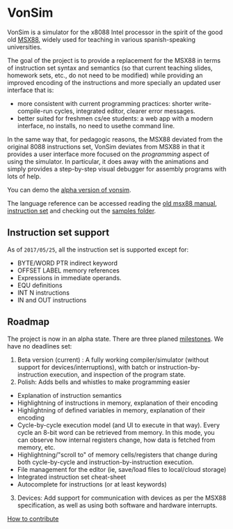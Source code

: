 # VonSim

VonSim is a simulator for the x8088 Intel processor in the spirit of the good old [MSX88](http://e-spacio.uned.es/fez/eserv/taee:congreso-1994-1055/S2C05.pdf), widely used for teaching in various spanish-speaking universities.

The goal of the project is to provide a replacement for the MSX88 in terms of instruction set syntax and semantics (so that current teaching slides, homework sets, etc., do not need to be modified) while providing an improved encoding of the instructions and more specially an updated user interface that is:

* more consistent with current programming practices: shorter write-compile-run cycles, integrated editor, clearer error messages.
* better suited for freshmen cs/ee students: a web app with a modern interface, no installs, no need to usethe command line.

In the same way that, for pedagogic reasons, the MSX88 deviated from the original 8088 instructions set, VonSim deviates from MSX88 in that it provides a user interface more focused on the *programming* aspect of using the simulator. In particular, it does away with the animations and simply provides a step-by-step visual debugger for assembly programs with lots of help.

You can demo the [alpha version of vonsim](http://facundoq.github.io/unlp/vonsim/assets/index.html?url=samples/sample.asm).


The language reference can be accessed reading the [old msx88 manual](http://weblidi.info.unlp.edu.ar/catedras/organiza/descargas/Manual-MSX88.pdf), [instruction set](http://weblidi.info.unlp.edu.ar/catedras/organiza/descargas/set-instr-MSX88.PDF) and checking out the [samples folder](https://github.com/facundoq/vonsim/tree/master/assets/samples).

## Instruction set support

As of `2017/05/25`, all the instruction set is supported except for:
* BYTE/WORD PTR indirect keyword
* OFFSET LABEL memory references
* Expressions in immediate operands.
* EQU definitions
* INT N instructions
* IN and OUT instructions

## Roadmap

The project is now in an alpha state. There are three planed [milestones](https://github.com/facundoq/vonsim/milestones). We have no deadlines set:

1. Beta version (current) : A fully working compiler/simulator (without support for devices/interruptions), with batch or instruction-by-instruction execution, and inspection of the program state.
2. Polish: Adds bells and whistles to make programming easier
  * Explanation of instruction semantics
  * Highlightning of instructions in memory, explanation of their encoding
  * Highlightning of defined variables in memory, explanation of their encoding
  * Cycle-by-cycle execution model (and UI to execute in that way). Every cycle an 8-bit word can be retrieved from memory. In this mode, you can observe how internal registers change, how data is fetched from memory, etc.
  * Highlightning/"scroll to" of memory cells/registers that change during both cycle-by-cycle and instruction-by-instruction execution.
  * File management for the editor (ie, save/load files to local/cloud storage)
  * Integrated instruction set cheat-sheet
  * Autocomplete for instructions (or at least keywords)

3. Devices: Add support for communication with devices as per the MSX88 specification, as well as using both software and hardware interrupts.

[How to contribute](CONTRIBUTING.md)
